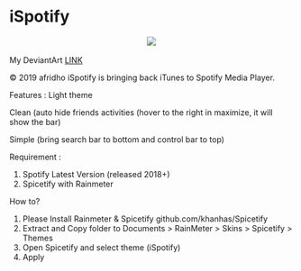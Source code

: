 # iSpotify

<center><img src="https://images-wixmp-ed30a86b8c4ca887773594c2.wixmp.com/i/b4fef334-3e41-4e0c-93a8-b8eb92e9ce93/dd05izj-4abbcbb3-ed81-4166-9da7-13679cdbdda8.jpg"></center><br/>
My DeviantArt <a href="https://www.deviantart.com/afridho/art/iSpotify-786318175">LINK</a>

© 2019 afridho
iSpotify is bringing back iTunes to Spotify Media Player. 

Features :
Light theme

Clean (auto hide friends activities (hover to the right in maximize, it will show the bar)

Simple (bring search bar to bottom and control bar to top)


Requirement :
1. Spotify Latest Version (released 2018+)
2. Spicetify with Rainmeter

How to?
1. Please Install Rainmeter & Spicetify github.com/khanhas/Spicetify
2. Extract and Copy folder to Documents > RainMeter > Skins > Spicetify > Themes
3. Open Spicetify and select theme (iSpotify)
4. Apply


